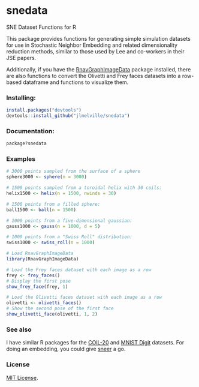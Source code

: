 # snedata
SNE Dataset Functions for R

This package provides functions for generating simple simulation datasets 
for use in Stochastic Neighbor Embedding and related dimensionality reduction
methods, similar to those used by Lee and co-workers in their JSE papers.

Additionally, if you have the [RnavGraphImageData](https://cran.r-project.org/web/packages/RnavGraphImageData/index.html)
package installed, there are also functions to convert the Olivetti and Frey 
faces datasets into a row-based dataframe and functions to visualize them.

### Installing:
```R
install.packages("devtools")
devtools::install_github("jlmelville/snedata")
```

### Documentation:
```R
package?snedata
```

### Examples
```R
# 3000 points sampled from the surface of a sphere
sphere3000 <- sphere(n = 3000)

# 1500 points sampled from a toroidal helix with 30 coils:
helix1500 <- helix(n = 1500, nwinds = 30)

# 1500 points from a filled sphere:
ball1500 <- ball(n = 1500)

# 1000 points from a five-dimensional gaussian:
gauss1000 <- gauss(n = 1000, d = 5)

# 1000 points from a "Swiss Roll" distribution:
swiss1000 <- swiss_roll(n = 1000)

# Load RnavGraphImageData
library(RnavGraphImageData)

# Load the Frey faces dataset with each image as a row
frey <- frey_faces()
# Display the first pose
show_frey_face(frey, 1)

# Load the Olivetti faces dataset with each image as a row
olivetti <- olivetti_faces()
# Show the second pose of the first face
show_olivetti_face(olivetti, 1, 2)
```

### See also
I have similar R packages for the 
[COIL-20](https://github.com/jlmelville/coil20) and 
[MNIST Digit](https://github.com/jlmelville/mnist) datasets.
For doing an embedding, you could give 
[sneer](https://github.com/jlmelville/sneer) a go.

### License
[MIT License](http://opensource.org/licenses/MIT).
